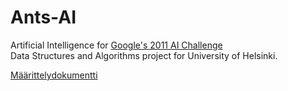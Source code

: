 ﻿Ants-AI
=======
Artificial Intelligence for [Google's 2011 AI Challenge](http://aichallenge.org/)  
Data Structures and Algorithms project for University of Helsinki. 

[Määrittelydokumentti](Määrittelydokumentti.pdf)
